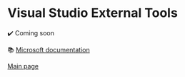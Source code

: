 # Visual Studio External Tools

:heavy_check_mark: Coming soon

:books: [Microsoft documentation](https://docs.microsoft.com/en-us/visualstudio/ide/managing-external-tools?view=vs-2019)


[Main page](https://github.com/karenpayneoregon/karenpayneoregon.github.io/blob/master/visual-studio/main.md)